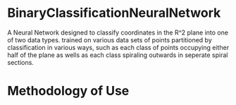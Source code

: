 # BinaryClassificationNeuralNetwork

A Neural Network designed to classify coordinates in the R^2 plane into one of two data types. trained on various data sets of points partitioned by classification in various ways, such as each class of points occupying either half of the plane as wells as each class spiraling outwards in seperate spiral sections.

# Methodology of Use
